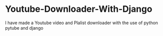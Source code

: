 # Youtube-Downloader-With-Django
I have made a Youtube video and Plalist downloader with the use of python pytube and django
